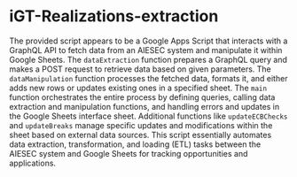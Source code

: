 # iGT-Realizations-extraction
The provided script appears to be a Google Apps Script that interacts with a GraphQL API to fetch data from an AIESEC system and manipulate it within Google Sheets. The `dataExtraction` function prepares a GraphQL query and makes a POST request to retrieve data based on given parameters. The `dataManipulation` function processes the fetched data, formats it, and either adds new rows or updates existing ones in a specified sheet. The `main` function orchestrates the entire process by defining queries, calling data extraction and manipulation functions, and handling errors and updates in the Google Sheets interface sheet. Additional functions like `updateECBChecks` and `updateBreaks` manage specific updates and modifications within the sheet based on external data sources. This script essentially automates data extraction, transformation, and loading (ETL) tasks between the AIESEC system and Google Sheets for tracking opportunities and applications.

